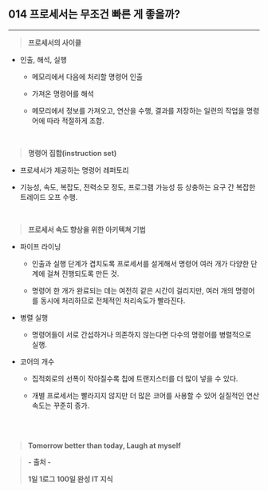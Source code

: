 ## 014 프로세서는 무조건 빠른 게 좋을까?

---

> **프로세서의 사이클**

- 인출, 해석, 실행

  - 메모리에서 다음에 처리할 명령어 인출

  - 가져온 명령어를 해석

  - 메모리에서 정보를 가져오고, 연산을 수행, 결과를 저장하는 일련의 작업을 명령어에 따라 적절하게 조합.

<br>

> **명령어 집합(instruction set)**

- 프로세서가 제공하는 명령어 레퍼토리

- 기능성, 속도, 복잡도, 전력소모 정도, 프로그램 가능성 등 상충하는 요구 간 복잡한 트레이드 오프 수행.

<br>

> **프로세서 속도 향상을 위한 아키텍쳐 기법**

- 파이프 라이닝

  - 인출과 실행 단계가 겹치도록 프로세서를 설게해서 명령어 여러 개가 다양한 단계에 걸쳐 진행되도록 만든 것.

  - 명령어 한 개가 완료되는 데는 여전히 같은 시간이 걸리지만, 여러 개의 명령어를 동시에 처리하므로 전체적인 처리속도가 빨라진다.

- 병렬 실행

  - 명령어들이 서로 간섭하거나 의존하지 않는다면 다수의 명령어를 병렬적으로 실행.

- 코어의 개수

  - 집적회로의 선폭이 작아질수록 칩에 트랜지스터를 더 많이 넣을 수 있다.

  - 개별 프로세서는 빨라지지 않지만 더 많은 코어를 사용할 수 있어 실질적인 연산 속도는 꾸준히 증가.

<br><br>

> **Tomorrow better than today, Laugh at myself**

> **- 출처 -**
>
> **1일 1로그 100일 완성 IT 지식**
